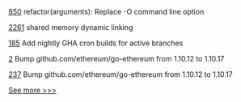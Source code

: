 
[850](https://github.com/hyperledger-labs/solang/pull/850) refactor(arguments): Replace -O command line option

[2261](https://github.com/hyperledger/iroha/pull/2261) shared memory dynamic linking

[185](https://github.com/hyperledger/sawtooth-sabre/pull/185) Add nightly GHA cron builds for active branches

[2](https://github.com/hyperledger-labs/perun-credential-payment/pull/2) Bump github.com/ethereum/go-ethereum from 1.10.12 to 1.10.17

[237](https://github.com/hyperledger-labs/perun-node/pull/237) Bump github.com/ethereum/go-ethereum from 1.10.12 to 1.10.17


[See more >>>](https://start-here.hyperledger.org/pull-requests)
